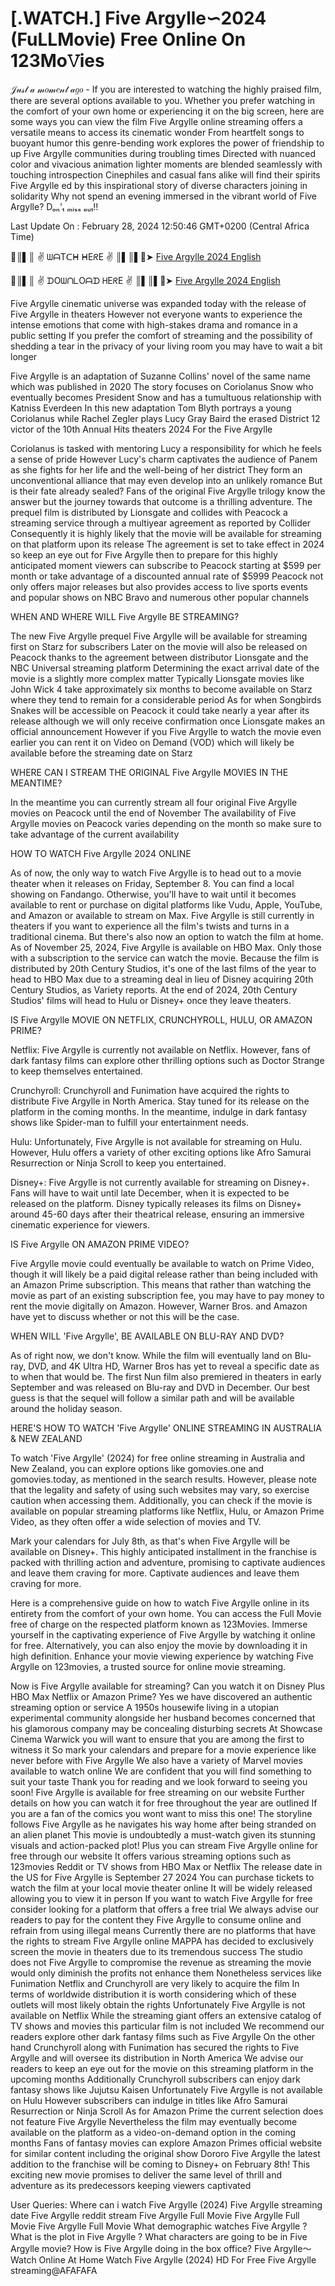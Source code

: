 # [.WATCH.] Five Argylle∽2024 (FuLLMovie) Free Online On 123Mo𝚅ies

𝒥𝓊𝓈𝓉 𝒶 𝓂𝑜𝓂𝑒𝓃𝓉 𝒶𝑔𝑜 - If you are interested to watching the highly praised film, there are several options available to you. Whether you prefer watching in the comfort of your own home or experiencing it on the big screen, here are some ways you can view the film Five Argylle online streaming offers a versatile means to access its cinematic wonder From heartfelt songs to buoyant humor this genre-bending work explores the power of friendship to up Five Argylle communities during troubling times Directed with nuanced color and vivacious animation lighter moments are blended seamlessly with touching introspection Cinephiles and casual fans alike will find their spirits Five Argylle ed by this inspirational story of diverse characters joining in solidarity Why not spend an evening immersed in the vibrant world of Five Argylle? Dₒₙ'ₜ ₘᵢₛₛ ₒᵤₜ!!


Last Update On : February 28, 2024 12:50:46 GMT+0200 (Central Africa Time)



🔴║▌║ ✌ ᗯᗩTᑕᕼ ᕼEᖇE ✌ ║▌║▌🔴➤ 	[Five Argylle 2024 English](https://xs21.siriusmov21.xyz:443/movie/848538)



🔴║▌║ ✌ ᗪOᗯᑎᒪOᗩᗪ ᕼEᖇE ✌ ║▌║▌🔴➤ [Five Argylle 2024 English](https://xs21.siriusmov21.xyz:443/movie/848538)



Five Argylle cinematic universe was expanded today with the release of Five Argylle in theaters However not everyone wants to experience the intense emotions that come with high-stakes drama and romance in a public setting If you prefer the comfort of streaming and the possibility of shedding a tear in the privacy of your living room you may have to wait a bit longer

Five Argylle is an adaptation of Suzanne Collins' novel of the same name which was published in 2020 The story focuses on Coriolanus Snow who eventually becomes President Snow and has a tumultuous relationship with Katniss Everdeen In this new adaptation Tom Blyth portrays a young Coriolanus while Rachel Zegler plays Lucy Gray Baird the erased District 12 victor of the 10th Annual Hits theaters 2024 For the Five Argylle

Coriolanus is tasked with mentoring Lucy a responsibility for which he feels a sense of pride However Lucy's charm captivates the audience of Panem as she fights for her life and the well-being of her district They form an unconventional alliance that may even develop into an unlikely romance But is their fate already sealed? Fans of the original Five Argylle trilogy know the answer but the journey towards that outcome is a thrilling adventure. The prequel film is distributed by Lionsgate and collides with Peacock a streaming service through a multiyear agreement as reported by Collider Consequently it is highly likely that the movie will be available for streaming on that platform upon its release The agreement is set to take effect in 2024 so keep an eye out for Five Argylle then to prepare for this highly anticipated moment viewers can subscribe to Peacock starting at $599 per month or take advantage of a discounted annual rate of $5999 Peacock not only offers major releases but also provides access to live sports events and popular shows on NBC Bravo and numerous other popular channels


WHEN AND WHERE WILL Five Argylle BE STREAMING?


The new Five Argylle prequel Five Argylle will be available for streaming first on Starz for subscribers Later on the movie will also be released on Peacock thanks to the agreement between distributor Lionsgate and the NBC Universal streaming platform Determining the exact arrival date of the movie is a slightly more complex matter Typically Lionsgate movies like John Wick 4 take approximately six months to become available on Starz where they tend to remain for a considerable period As for when Songbirds Snakes will be accessible on Peacock it could take nearly a year after its release although we will only receive confirmation once Lionsgate makes an official announcement However if you Five Argylle to watch the movie even earlier you can rent it on Video on Demand (VOD) which will likely be available before the streaming date on Starz


WHERE CAN I STREAM THE ORIGINAL Five Argylle MOVIES IN THE MEANTIME?


In the meantime you can currently stream all four original Five Argylle movies on Peacock until the end of November The availability of Five Argylle movies on Peacock varies depending on the month so make sure to take advantage of the current availability


HOW TO WATCH Five Argylle 2024 ONLINE


As of now, the only way to watch Five Argylle is to head out to a movie theater when it releases on Friday, September 8. You can find a local showing on Fandango. Otherwise, you'll have to wait until it becomes available to rent or purchase on digital platforms like Vudu, Apple, YouTube, and Amazon or available to stream on Max. Five Argylle is still currently in theaters if you want to experience all the film's twists and turns in a traditional cinema. But there's also now an option to watch the film at home. As of November 25, 2024, Five Argylle is available on HBO Max. Only those with a subscription to the service can watch the movie. Because the film is distributed by 20th Century Studios, it's one of the last films of the year to head to HBO Max due to a streaming deal in lieu of Disney acquiring 20th Century Studios, as Variety reports. At the end of 2024, 20th Century Studios' films will head to Hulu or Disney+ once they leave theaters.


IS Five Argylle MOVIE ON NETFLIX, CRUNCHYROLL, HULU, OR AMAZON PRIME?


Netflix: Five Argylle is currently not available on Netflix. However, fans of dark fantasy films can explore other thrilling options such as Doctor Strange to keep themselves entertained.

Crunchyroll: Crunchyroll and Funimation have acquired the rights to distribute Five Argylle in North America. Stay tuned for its release on the platform in the coming months. In the meantime, indulge in dark fantasy shows like Spider-man to fulfill your entertainment needs.

Hulu: Unfortunately, Five Argylle is not available for streaming on Hulu. However, Hulu offers a variety of other exciting options like Afro Samurai Resurrection or Ninja Scroll to keep you entertained.

Disney+: Five Argylle is not currently available for streaming on Disney+. Fans will have to wait until late December, when it is expected to be released on the platform. Disney typically releases its films on Disney+ around 45-60 days after their theatrical release, ensuring an immersive cinematic experience for viewers.


IS Five Argylle ON AMAZON PRIME VIDEO?


Five Argylle movie could eventually be available to watch on Prime Video, though it will likely be a paid digital release rather than being included with an Amazon Prime subscription. This means that rather than watching the movie as part of an existing subscription fee, you may have to pay money to rent the movie digitally on Amazon. However, Warner Bros. and Amazon have yet to discuss whether or not this will be the case.


WHEN WILL 'Five Argylle', BE AVAILABLE ON BLU-RAY AND DVD?


As of right now, we don't know. While the film will eventually land on Blu-ray, DVD, and 4K Ultra HD, Warner Bros has yet to reveal a specific date as to when that would be. The first Nun film also premiered in theaters in early September and was released on Blu-ray and DVD in December. Our best guess is that the sequel will follow a similar path and will be available around the holiday season.


HERE'S HOW TO WATCH 'Five Argylle' ONLINE STREAMING IN AUSTRALIA & NEW ZEALAND


To watch 'Five Argylle' (2024) for free online streaming in Australia and New Zealand, you can explore options like gomovies.one and gomovies.today, as mentioned in the search results. However, please note that the legality and safety of using such websites may vary, so exercise caution when accessing them. Additionally, you can check if the movie is available on popular streaming platforms like Netflix, Hulu, or Amazon Prime Video, as they often offer a wide selection of movies and TV.

Mark your calendars for July 8th, as that's when Five Argylle will be available on Disney+. This highly anticipated installment in the franchise is packed with thrilling action and adventure, promising to captivate audiences and leave them craving for more. Captivate audiences and leave them craving for more.

Here is a comprehensive guide on how to watch Five Argylle online in its entirety from the comfort of your own home. You can access the Full Movie free of charge on the respected platform known as 123Movies. Immerse yourself in the captivating experience of Five Argylle by watching it online for free. Alternatively, you can also enjoy the movie by downloading it in high definition. Enhance your movie viewing experience by watching Five Argylle on 123movies, a trusted source for online movie streaming.

Now is Five Argylle available for streaming? Can you watch it on Disney Plus HBO Max Netflix or Amazon Prime? Yes we have discovered an authentic streaming option or service A 1950s housewife living in a utopian experimental community alongside her husband becomes concerned that his glamorous company may be concealing disturbing secrets At Showcase Cinema Warwick you will want to ensure that you are among the first to witness it So mark your calendars and prepare for a movie experience like never before with Five Argylle We also have a variety of Marvel movies available to watch online We are confident that you will find something to suit your taste Thank you for reading and we look forward to seeing you soon! Five Argylle is available for free streaming on our website Further details on how you can watch it for free throughout the year are outlined If you are a fan of the comics you wont want to miss this one! The storyline follows Five Argylle as he navigates his way home after being stranded on an alien planet This movie is undoubtedly a must-watch given its stunning visuals and action-packed plot! Plus you can stream Five Argylle online for free through our website It offers various streaming options such as 123movies Reddit or TV shows from HBO Max or Netflix The release date in the US for Five Argylle is September 27 2024 You can purchase tickets to watch the film at your local movie theater online It will be widely released allowing you to view it in person If you want to watch Five Argylle for free consider looking for a platform that offers a free trial We always advise our readers to pay for the content they Five Argylle to consume online and refrain from using illegal means Currently there are no platforms that have the rights to stream Five Argylle online MAPPA has decided to exclusively screen the movie in theaters due to its tremendous success The studio does not Five Argylle to compromise the revenue as streaming the movie would only diminish the profits not enhance them Nonetheless services like Funimation Netflix and Crunchyroll are very likely to acquire the film In terms of worldwide distribution it is worth considering which of these outlets will most likely obtain the rights Unfortunately Five Argylle is not available on Netflix While the streaming giant offers an extensive catalog of TV shows and movies this particular film is not included We recommend our readers explore other dark fantasy films such as Five Argylle On the other hand Crunchyroll along with Funimation has secured the rights to Five Argylle and will oversee its distribution in North America We advise our readers to keep an eye out for the movie on this streaming platform in the upcoming months Additionally Crunchyroll subscribers can enjoy dark fantasy shows like Jujutsu Kaisen Unfortunately Five Argylle is not available on Hulu However subscribers can indulge in titles like Afro Samurai Resurrection or Ninja Scroll As for Amazon Prime the current selection does not feature Five Argylle Nevertheless the film may eventually become available on the platform as a video-on-demand option in the coming months Fans of fantasy movies can explore Amazon Primes official website for similar content including the original show Dororo Five Argylle the latest addition to the franchise will be coming to Disney+ on February 8th! This exciting new movie promises to deliver the same level of thrill and adventure as its predecessors keeping viewers captivated

User Queries: Where can i watch Five Argylle (2024) Five Argylle streaming date Five Argylle reddit stream Five Argylle Full Movie Five Argylle Full Movie Five Argylle Full Movie What demographic watches Five Argylle ? What is the plot in Five Argylle ? What characters are going to be in Five Argylle movie? How is Five Argylle doing in the box office? Five Argylle～Watch Online At Home Watch Five Argylle (2024) HD For Free Five Argylle streaming@AFAFAFA
